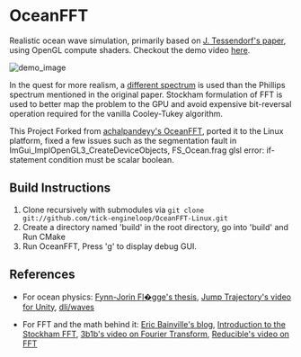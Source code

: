 # OceanFFT

Realistic ocean wave simulation, primarily based on [J. Tessendorf's paper](https://citeseerx.ist.psu.edu/viewdoc/download?doi=10.1.1.161.9102&rep=rep1&type=pdf), using OpenGL compute shaders.
Checkout the demo video [here](https://youtu.be/zAtOXnCkMaw).

![demo_image](https://user-images.githubusercontent.com/35342732/108680218-96d06400-7513-11eb-88b8-5014d2df6c56.jpg)

In the quest for more realism, a [different spectrum](https://archimer.ifremer.fr/doc/00091/20226/17877.pdf) is used than the Phillips spectrum mentioned in the original paper. Stockham formulation of FFT is used to better map the problem to the GPU and avoid expensive bit-reversal operation required for the vanilla Cooley-Tukey algorithm.

This Project Forked from [achalpandeyy's OceanFFT](https://github.com/achalpandeyy/OceanFFT), ported it to the Linux platform, fixed a few issues such as the segmentation fault in ImGui_ImplOpenGL3_CreateDeviceObjects, FS_Ocean.frag glsl error: if-statement condition must be scalar boolean.

## Build Instructions

1. Clone recursively with submodules via `git clone git://github.com/tick-engineloop/OceanFFT-Linux.git`
2. Create a directory named 'build' in the root directory, go into 'build' and Run CMake
3. Run OceanFFT, Press 'g' to display debug GUI.

## References
- For ocean physics: [Fynn-Jorin Fl�gge's thesis](https://tore.tuhh.de/handle/11420/1439?locale=en), [Jump Trajectory's video for Unity](https://www.youtube.com/watch?v=kGEqaX4Y4bQ&t=179s&ab_channel=JumpTrajectory), [dli/waves](https://github.com/dli/waves)

- For FFT and the math behind it: [Eric Bainville's blog](http://www.bealto.com/gpu-fft2.html), [Introduction to the Stockham FFT](http://wwwa.pikara.ne.jp/okojisan/otfft-en/stockham1.html), [3b1b's video on Fourier Transform](https://youtu.be/spUNpyF58BY), [Reducible's video on FFT](https://youtu.be/h7apO7q16V0)